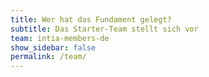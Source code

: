 ```yaml
---
title: Wer hat das Fundament gelegt?
subtitle: Das Starter-Team stellt sich vor
team: intia-members-de
show_sidebar: false
permalink: /team/
---
```


